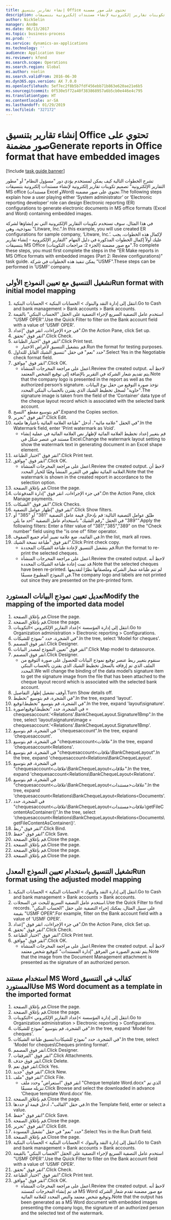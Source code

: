 ```yaml
---
title: إنشاء تقارير بتنسيق Office تحتوي على صور مضمنة
description: تشرح الخطوات التالية كيف يمكن لمستخدم يؤدي دور "مسؤول النظام" أو "مطور التقارير الإلكترونية" تصميم تكوينات تقارير إلكترونية لإنشاء مستندات إلكترونية بتنسيقات MS office (مستندات Excel وWord) تحتوي على صور مضمنة.
author: NickSelin
manager: AnnBe
ms.date: 06/13/2017
ms.topic: business-process
ms.prod: ''
ms.service: dynamics-ax-applications
ms.technology: ''
audience: Application User
ms.reviewer: kfend
ms.search.scope: Operations
ms.search.region: Global
ms.author: nselin
ms.search.validFrom: 2016-06-30
ms.dyn365.ops.version: AX 7.0.0
ms.openlocfilehash: 5ef7ec2f8b5b7fdf456ebb71b863e620ae21e6b5
ms.sourcegitcommit: 0f530e5f72a40f383868957a6b5cb0e446e4c795
ms.translationtype: HT
ms.contentlocale: ar-SA
ms.lasthandoff: 01/29/2019
ms.locfileid: "327172"
---
```

# <a name="generate-reports-in-office-format-that-have-embedded-images"></a><span data-ttu-id="e2e1c-103">إنشاء تقارير بتنسيق Office تحتوي على صور مضمنة</span><span class="sxs-lookup"><span data-stu-id="e2e1c-103">Generate reports in Office format that have embedded images</span></span>

[!include [task guide banner](../../includes/task-guide-banner.md)]

<span data-ttu-id="e2e1c-104">تشرح الخطوات التالية كيف يمكن لمستخدم يؤدي دور "مسؤول النظام" أو "مطور التقارير الإلكترونية" تصميم تكوينات تقارير إلكترونية لإنشاء مستندات إلكترونية بتنسيقات MS office (مستندات Excel وWord) تحتوي على صور مضمنة.</span><span class="sxs-lookup"><span data-stu-id="e2e1c-104">The following steps explain how a user playing either ‘System administrator’ or ‘Electronic reporting developer’ role can design Electronic reporting (ER) configurations to generate electronic documents in MS office formats (Excel and Word) containing embedded images.</span></span>

<span data-ttu-id="e2e1c-105">في هذا المثال، سوف تستخدم تكوينات التقارير الإلكترونية التي تم إنشاؤها لشركة نموذجية، وهي "Litware, Inc.".</span><span class="sxs-lookup"><span data-stu-id="e2e1c-105">In this example, you will use created ER configurations for sample company, ‘Litware, Inc.’.</span></span>  <span data-ttu-id="e2e1c-106">لإكمال هذه الخطوات، يجب عليك أولاً إكمال الخطوات المذكورة في دليل المهام "التقارير الإلكترونية - إنشاء تقارير بتنسيقات MS Office مع صور مضمنة (الجزء 2: مراجعات التكوينات)‬".</span><span class="sxs-lookup"><span data-stu-id="e2e1c-106">To complete these steps, you must first complete the steps in the “ER Make reports in MS Office formats with embedded images (Part 2: Review configurations)” task guide.</span></span> <span data-ttu-id="e2e1c-107">يمكن تنفيذ هذه الخطوات في شركة "USMF".</span><span class="sxs-lookup"><span data-stu-id="e2e1c-107">These steps can be performed in ‘USMF’ company.</span></span>


## <a name="run-format-with-initial-model-mapping"></a><span data-ttu-id="e2e1c-108">تشغيل التنسيق مع تعيين النموذج الأولى</span><span class="sxs-lookup"><span data-stu-id="e2e1c-108">Run format with initial model mapping</span></span>
1. <span data-ttu-id="e2e1c-109">انتقل إلى إدارة النقد والبنوك > الحسابات البنكية > الحسابات البنكية.</span><span class="sxs-lookup"><span data-stu-id="e2e1c-109">Go to Cash and bank management > Bank accounts > Bank accounts.</span></span>
2. <span data-ttu-id="e2e1c-110">استخدم عامل التصفية السريع لإجراء التصفية على الحقل "الحساب البنكي‬" بالقيمة "USMF OPER''.</span><span class="sxs-lookup"><span data-stu-id="e2e1c-110">Use the Quick Filter to filter on the Bank account field with a value of 'USMF OPER'.</span></span>
3. <span data-ttu-id="e2e1c-111">في جزء الإجراءات، انقر فوق "إعداد".</span><span class="sxs-lookup"><span data-stu-id="e2e1c-111">On the Action Pane, click Set up.</span></span>
4. <span data-ttu-id="e2e1c-112">انقر فوق "تحقق".</span><span class="sxs-lookup"><span data-stu-id="e2e1c-112">Click Check.</span></span>
5. <span data-ttu-id="e2e1c-113">انقر فوق "اختبار الطباعة‬".</span><span class="sxs-lookup"><span data-stu-id="e2e1c-113">Click Print test.</span></span>
    * <span data-ttu-id="e2e1c-114">قم بتشغيل التنسيق لأغراض الاختبار.</span><span class="sxs-lookup"><span data-stu-id="e2e1c-114">Run the format for testing purposes.</span></span>  
6. <span data-ttu-id="e2e1c-115">حدد "نعم" في حقل "تنسيق الشيك القابل للتداول‬".</span><span class="sxs-lookup"><span data-stu-id="e2e1c-115">Select Yes in the Negotiable check format field.</span></span>
7. <span data-ttu-id="e2e1c-116">انقر فوق "موافق".</span><span class="sxs-lookup"><span data-stu-id="e2e1c-116">Click OK.</span></span>
    * <span data-ttu-id="e2e1c-117">اعمل على مراجعة المخرجات المنشأة.</span><span class="sxs-lookup"><span data-stu-id="e2e1c-117">Review the created output.</span></span> <span data-ttu-id="e2e1c-118">لاحظ أنه يتم تقديم شعار الشركة في التقرير بالإضافة إلى توقيع الشخص المعتمد.</span><span class="sxs-lookup"><span data-stu-id="e2e1c-118">Note that the company logo is presented in the report as well as the authorized person’s signature.</span></span> <span data-ttu-id="e2e1c-119">تؤخذ صورة التوقيع من حقل نوع البيانات "حاوية" لسجل تخطيط الشيك الذي يقترن بالحساب البنكي المحدد.</span><span class="sxs-lookup"><span data-stu-id="e2e1c-119">The signature image is taken from the field of the ‘Container’ data type of the cheque layout record which is associated with the selected bank account.</span></span>  
8. <span data-ttu-id="e2e1c-120">قم بتوسيع مقطع "النسخ‬".</span><span class="sxs-lookup"><span data-stu-id="e2e1c-120">Expand the Copies section.</span></span>
9. <span data-ttu-id="e2e1c-121">انقر فوق "تحرير".</span><span class="sxs-lookup"><span data-stu-id="e2e1c-121">Click Edit.</span></span>
10. <span data-ttu-id="e2e1c-122">في الحقل "علامة مائية"، أدخل "طباعة العلامة المائية باعتبارها ملغية".</span><span class="sxs-lookup"><span data-stu-id="e2e1c-122">In the Watermark field, enter 'Print watermark as Void'.</span></span>
    * <span data-ttu-id="e2e1c-123">قم بتغيير إعداد تخطيط العلامة المائية لإظهار نص العلامة المائية في عملية إنشاء مستند في عنصر شكل في Excel.</span><span class="sxs-lookup"><span data-stu-id="e2e1c-123">Change the watermark layout setting to show the watermark text in generating document in an Excel shape element.</span></span>  
11. <span data-ttu-id="e2e1c-124">انقر فوق "اختبار الطباعة‬".</span><span class="sxs-lookup"><span data-stu-id="e2e1c-124">Click Print test.</span></span>
12. <span data-ttu-id="e2e1c-125">انقر فوق "موافق".</span><span class="sxs-lookup"><span data-stu-id="e2e1c-125">Click OK.</span></span>
    * <span data-ttu-id="e2e1c-126">اعمل على مراجعة المخرجات المنشأة.</span><span class="sxs-lookup"><span data-stu-id="e2e1c-126">Review the created output.</span></span> <span data-ttu-id="e2e1c-127">لاحظ أن العلامة المائية تظهر في التقرير المنشأ وفقًا للخيار المحدد.</span><span class="sxs-lookup"><span data-stu-id="e2e1c-127">Note that the watermark is shown in the created report in accordance to the selection option.</span></span>  
13. <span data-ttu-id="e2e1c-128">قم بإغلاق الصفحة.</span><span class="sxs-lookup"><span data-stu-id="e2e1c-128">Close the page.</span></span>
14. <span data-ttu-id="e2e1c-129">في جزء الإجراءات‬، انقر فوق "إدارة المدفوعات‬".</span><span class="sxs-lookup"><span data-stu-id="e2e1c-129">On the Action Pane, click Manage payments.</span></span>
15. <span data-ttu-id="e2e1c-130">انقر فوق "الشيكات‬".</span><span class="sxs-lookup"><span data-stu-id="e2e1c-130">Click Checks.</span></span>
16. <span data-ttu-id="e2e1c-131">انقر فوق "إظهار عوامل التصفية".</span><span class="sxs-lookup"><span data-stu-id="e2e1c-131">Click Show filters.</span></span>
17. <span data-ttu-id="e2e1c-132">طبّق عوامل التصفية التالية: قم بإدخال قيمة عامل التصفية "381" أو "385" أو "389" في الحقل "رقم الشيك" باستخدام عامل التصفية "أحد ما يلي‬".</span><span class="sxs-lookup"><span data-stu-id="e2e1c-132">Apply the following filters: Enter a filter value of "381","385","389" on the "Check number" field using the "is one of" filter operator.</span></span>
18. <span data-ttu-id="e2e1c-133">في القائمة، ضع علامة تمييز أمام جميع الصفوف.</span><span class="sxs-lookup"><span data-stu-id="e2e1c-133">In the list, mark all rows.</span></span>
19. <span data-ttu-id="e2e1c-134">انقر فوق "طباعة نسخة الشيك".</span><span class="sxs-lookup"><span data-stu-id="e2e1c-134">Click Print check copy.</span></span>
    * <span data-ttu-id="e2e1c-135">قم بتشغيل التنسيق لإعادة طباعة الشيكات المحددة.</span><span class="sxs-lookup"><span data-stu-id="e2e1c-135">Run the format to re-print the selected cheques.</span></span>  
    * <span data-ttu-id="e2e1c-136">اعمل على مراجعة المخرجات المنشأة.</span><span class="sxs-lookup"><span data-stu-id="e2e1c-136">Review the created output.</span></span> <span data-ttu-id="e2e1c-137">لاحظ أنه قد تمت إعادة طباعة الشيكات المحددة.</span><span class="sxs-lookup"><span data-stu-id="e2e1c-137">Note that the selected cheques have been re-printed.</span></span> <span data-ttu-id="e2e1c-138">لم تتم طباعة شعار الشركة وملصقاتها نظرًا لتقديمها في النموذج المطبوع مسبقًا.</span><span class="sxs-lookup"><span data-stu-id="e2e1c-138">The company logo and labels are not printed out since they are presented on the pre-printed form.</span></span>  

## <a name="modify-the-mapping-of-the-imported-data-model"></a><span data-ttu-id="e2e1c-139">تعديل تعيين نموذج البيانات المستورد</span><span class="sxs-lookup"><span data-stu-id="e2e1c-139">Modify the mapping of the imported data model</span></span>
1. <span data-ttu-id="e2e1c-140">قم بإغلاق الصفحة.</span><span class="sxs-lookup"><span data-stu-id="e2e1c-140">Close the page.</span></span>
2. <span data-ttu-id="e2e1c-141">قم بإغلاق الصفحة.</span><span class="sxs-lookup"><span data-stu-id="e2e1c-141">Close the page.</span></span>
3. <span data-ttu-id="e2e1c-142">انتقل إلى إدارة المؤسسة >إعداد التقارير الإلكتروني >التكوينات.</span><span class="sxs-lookup"><span data-stu-id="e2e1c-142">Go to Organization administration > Electronic reporting > Configurations.</span></span>
4. <span data-ttu-id="e2e1c-143">في الشجرة، حدد "نموذج للشيكات".</span><span class="sxs-lookup"><span data-stu-id="e2e1c-143">In the tree, select 'Model for cheques'.</span></span>
5. <span data-ttu-id="e2e1c-144">انقر فوق المصمم.</span><span class="sxs-lookup"><span data-stu-id="e2e1c-144">Click Designer.</span></span>
6. <span data-ttu-id="e2e1c-145">انقر فوق "تعيين النموذج لمصدر البيانات".</span><span class="sxs-lookup"><span data-stu-id="e2e1c-145">Click Map model to datasource.</span></span>
7. <span data-ttu-id="e2e1c-146">انقر فوق المصمم.</span><span class="sxs-lookup"><span data-stu-id="e2e1c-146">Click Designer.</span></span>
    * <span data-ttu-id="e2e1c-147">سنقوم بتغيير ربط عنصر توقيع نموذج البيانات للحصول على صورة التوقيع من الملف الذي تم إرفاقه بالسجل تخطيط الشيك الذي يقترن بالحساب البنكي المحدد.</span><span class="sxs-lookup"><span data-stu-id="e2e1c-147">We will change the binding of the data model’s signature item to get the signature image from the file that has been attached to the cheque layout record which is associated with the selected bank account.</span></span>  
8. <span data-ttu-id="e2e1c-148">أوقف تشغيل إظهار التفاصيل.</span><span class="sxs-lookup"><span data-stu-id="e2e1c-148">Turn Show details off.</span></span>
9. <span data-ttu-id="e2e1c-149">في الشجرة، قم بتوسيع "تخطيط".</span><span class="sxs-lookup"><span data-stu-id="e2e1c-149">In the tree, expand 'layout'.</span></span>
10. <span data-ttu-id="e2e1c-150">في الشجرة، قم بتوسيع "تخطيط\توقيع".</span><span class="sxs-lookup"><span data-stu-id="e2e1c-150">In the tree, expand 'layout\signature'.</span></span>
11. <span data-ttu-id="e2e1c-151">في الشجرة، حدد "تخطيط\توقيع\صورة = chequesaccount.'<Relations'.BankChequeLayout.Signature1Bmp".</span><span class="sxs-lookup"><span data-stu-id="e2e1c-151">In the tree, select 'layout\signature\image = chequesaccount.'<Relations'.BankChequeLayout.Signature1Bmp'.</span></span>
12. <span data-ttu-id="e2e1c-152">في الشجرة، قم بتوسيع ''chequesaccount".</span><span class="sxs-lookup"><span data-stu-id="e2e1c-152">In the tree, expand 'chequesaccount'.</span></span>
13. <span data-ttu-id="e2e1c-153">في الشجرة، قم بتوسيع "chequesaccount\<علاقات".</span><span class="sxs-lookup"><span data-stu-id="e2e1c-153">In the tree, expand 'chequesaccount\<Relations'.</span></span>
14. <span data-ttu-id="e2e1c-154">في الشجرة، قم بتوسيع "chequesaccount\<علاقات‏‎\BankChequeLayout".</span><span class="sxs-lookup"><span data-stu-id="e2e1c-154">In the tree, expand 'chequesaccount\<Relations\BankChequeLayout'.</span></span>
15. <span data-ttu-id="e2e1c-155">في الشجرة، قم بتوسيع "chequesaccount\<علاقات\BankChequeLayout\<علاقات".</span><span class="sxs-lookup"><span data-stu-id="e2e1c-155">In the tree, expand 'chequesaccount\<Relations\BankChequeLayout\<Relations'.</span></span>
16. <span data-ttu-id="e2e1c-156">في الشجرة، قم بتوسيع "chequesaccount\<علاقات‏‎\BankChequeLayout\<علاقات\<مستندات".</span><span class="sxs-lookup"><span data-stu-id="e2e1c-156">In the tree, expand 'chequesaccount\<Relations\BankChequeLayout\<Relations\<Documents'.</span></span>
17. <span data-ttu-id="e2e1c-157">في الشجرة، حدد "chequesaccount\<علاقات\BankChequeLayout\<علاقات\<مستندات‏‎\getFileContentAsContainer()".</span><span class="sxs-lookup"><span data-stu-id="e2e1c-157">In the tree, select 'chequesaccount\<Relations\BankChequeLayout\<Relations\<Documents\getFileContentAsContainer()'.</span></span>
18. <span data-ttu-id="e2e1c-158">انقر فوق "ربط".</span><span class="sxs-lookup"><span data-stu-id="e2e1c-158">Click Bind.</span></span>
19. <span data-ttu-id="e2e1c-159">انقر فوق "حفظ".</span><span class="sxs-lookup"><span data-stu-id="e2e1c-159">Click Save.</span></span>
20. <span data-ttu-id="e2e1c-160">قم بإغلاق الصفحة.</span><span class="sxs-lookup"><span data-stu-id="e2e1c-160">Close the page.</span></span>
21. <span data-ttu-id="e2e1c-161">قم بإغلاق الصفحة.</span><span class="sxs-lookup"><span data-stu-id="e2e1c-161">Close the page.</span></span>
22. <span data-ttu-id="e2e1c-162">قم بإغلاق الصفحة.</span><span class="sxs-lookup"><span data-stu-id="e2e1c-162">Close the page.</span></span>
23. <span data-ttu-id="e2e1c-163">قم بإغلاق الصفحة.</span><span class="sxs-lookup"><span data-stu-id="e2e1c-163">Close the page.</span></span>

## <a name="run-format-using-the-adjusted-model-mapping"></a><span data-ttu-id="e2e1c-164">تشغيل التنسيق باستخدام تعيين النموذج المعدل</span><span class="sxs-lookup"><span data-stu-id="e2e1c-164">Run format using the adjusted model mapping</span></span>
1. <span data-ttu-id="e2e1c-165">انتقل إلى إدارة النقد والبنوك > الحسابات البنكية > الحسابات البنكية.</span><span class="sxs-lookup"><span data-stu-id="e2e1c-165">Go to Cash and bank management > Bank accounts > Bank accounts.</span></span>
2. <span data-ttu-id="e2e1c-166">استخدم عامل التصفية السريع للبحث عن السجلات.</span><span class="sxs-lookup"><span data-stu-id="e2e1c-166">Use the Quick Filter to find records.</span></span> <span data-ttu-id="e2e1c-167">على سبيل المثال، يمكنك إجراء التصفية على حقل "الحساب البنكي" بقيمة "USMF OPER".</span><span class="sxs-lookup"><span data-stu-id="e2e1c-167">For example, filter on the Bank account field with a value of 'USMF OPER'.</span></span>
3. <span data-ttu-id="e2e1c-168">في جزء الإجراءات، انقر فوق "إعداد".</span><span class="sxs-lookup"><span data-stu-id="e2e1c-168">On the Action Pane, click Set up.</span></span>
4. <span data-ttu-id="e2e1c-169">انقر فوق "تحقق".</span><span class="sxs-lookup"><span data-stu-id="e2e1c-169">Click Check.</span></span>
5. <span data-ttu-id="e2e1c-170">انقر فوق "اختبار الطباعة‬".</span><span class="sxs-lookup"><span data-stu-id="e2e1c-170">Click Print test.</span></span>
6. <span data-ttu-id="e2e1c-171">انقر فوق "موافق".</span><span class="sxs-lookup"><span data-stu-id="e2e1c-171">Click OK.</span></span>
    * <span data-ttu-id="e2e1c-172">اعمل على مراجعة المخرجات المنشأة.</span><span class="sxs-lookup"><span data-stu-id="e2e1c-172">Review the created output.</span></span> <span data-ttu-id="e2e1c-173">لاحظ أنه يتم تقديم الصورة من المرفق "إدارة المستندات" كتوقيع شخص معتمد.</span><span class="sxs-lookup"><span data-stu-id="e2e1c-173">Note that the image from the Document Management attachment is presented as the signature of an authorized person.</span></span>  

## <a name="use-ms-word-document-as-a-template-in-the-imported-format"></a><span data-ttu-id="e2e1c-174">استخدام مستند MS Word كقالب في التنسيق المستورد</span><span class="sxs-lookup"><span data-stu-id="e2e1c-174">Use MS Word document as a template in the imported format</span></span>
1. <span data-ttu-id="e2e1c-175">قم بإغلاق الصفحة.</span><span class="sxs-lookup"><span data-stu-id="e2e1c-175">Close the page.</span></span>
2. <span data-ttu-id="e2e1c-176">قم بإغلاق الصفحة.</span><span class="sxs-lookup"><span data-stu-id="e2e1c-176">Close the page.</span></span>
3. <span data-ttu-id="e2e1c-177">انتقل إلى إدارة المؤسسة >إعداد التقارير الإلكتروني >التكوينات.</span><span class="sxs-lookup"><span data-stu-id="e2e1c-177">Go to Organization administration > Electronic reporting > Configurations.</span></span>
4. <span data-ttu-id="e2e1c-178">في الشجرة، قم بتوسيع "نموذج للشيكات".</span><span class="sxs-lookup"><span data-stu-id="e2e1c-178">In the tree, expand 'Model for cheques'.</span></span>
5. <span data-ttu-id="e2e1c-179">في الشجرة، حدد "نموذج للشيكات\تنسيق طباعة الشيكات".</span><span class="sxs-lookup"><span data-stu-id="e2e1c-179">In the tree, select 'Model for cheques\Cheques printing format'.</span></span>
6. <span data-ttu-id="e2e1c-180">انقر فوق المصمم.</span><span class="sxs-lookup"><span data-stu-id="e2e1c-180">Click Designer.</span></span>
7. <span data-ttu-id="e2e1c-181">انقر فوق "المرفقات".</span><span class="sxs-lookup"><span data-stu-id="e2e1c-181">Click Attachments.</span></span>
8. <span data-ttu-id="e2e1c-182">انقر فوق حذف.</span><span class="sxs-lookup"><span data-stu-id="e2e1c-182">Click Delete.</span></span>
9. <span data-ttu-id="e2e1c-183">انقر فوق نعم.</span><span class="sxs-lookup"><span data-stu-id="e2e1c-183">Click Yes.</span></span>
10. <span data-ttu-id="e2e1c-184">انقر فوق "جديد".</span><span class="sxs-lookup"><span data-stu-id="e2e1c-184">Click New.</span></span>
11. <span data-ttu-id="e2e1c-185">انقر فوق "ملف".</span><span class="sxs-lookup"><span data-stu-id="e2e1c-185">Click File.</span></span>
    * <span data-ttu-id="e2e1c-186">انقر فوق "استعراض" وحدد ملف "Cheque template Word.docx" الذي تم تنزيله مسبقًا.</span><span class="sxs-lookup"><span data-stu-id="e2e1c-186">Click Browse and select the downloaded in advance ‘Cheque template Word.docx’ file.</span></span>  
12. <span data-ttu-id="e2e1c-187">قم بإغلاق الصفحة.</span><span class="sxs-lookup"><span data-stu-id="e2e1c-187">Close the page.</span></span>
13. <span data-ttu-id="e2e1c-188">في حقل "القالب"، أدخل قيمة أو حددها.</span><span class="sxs-lookup"><span data-stu-id="e2e1c-188">In the Template field, enter or select a value.</span></span>
14. <span data-ttu-id="e2e1c-189">انقر فوق "حفظ".</span><span class="sxs-lookup"><span data-stu-id="e2e1c-189">Click Save.</span></span>
15. <span data-ttu-id="e2e1c-190">قم بإغلاق الصفحة.</span><span class="sxs-lookup"><span data-stu-id="e2e1c-190">Close the page.</span></span>
16. <span data-ttu-id="e2e1c-191">انقر فوق "تحرير".</span><span class="sxs-lookup"><span data-stu-id="e2e1c-191">Click Edit.</span></span>
17. <span data-ttu-id="e2e1c-192">حدد "نعم" في حقل "تشغيل المسودة‬".</span><span class="sxs-lookup"><span data-stu-id="e2e1c-192">Select Yes in the Run Draft field.</span></span>
18. <span data-ttu-id="e2e1c-193">قم بإغلاق الصفحة.</span><span class="sxs-lookup"><span data-stu-id="e2e1c-193">Close the page.</span></span>
19. <span data-ttu-id="e2e1c-194">انتقل إلى إدارة النقد والبنوك > الحسابات البنكية > الحسابات البنكية.</span><span class="sxs-lookup"><span data-stu-id="e2e1c-194">Go to Cash and bank management > Bank accounts > Bank accounts.</span></span>
20. <span data-ttu-id="e2e1c-195">استخدم عامل التصفية السريع لإجراء التصفية على الحقل "الحساب البنكي‬" بالقيمة "USMF OPER''.</span><span class="sxs-lookup"><span data-stu-id="e2e1c-195">Use the Quick Filter to filter on the Bank account field with a value of 'USMF OPER'.</span></span>
21. <span data-ttu-id="e2e1c-196">انقر فوق "تحقق".</span><span class="sxs-lookup"><span data-stu-id="e2e1c-196">Click Check.</span></span>
22. <span data-ttu-id="e2e1c-197">انقر فوق "اختبار الطباعة‬".</span><span class="sxs-lookup"><span data-stu-id="e2e1c-197">Click Print test.</span></span>
23. <span data-ttu-id="e2e1c-198">انقر فوق "موافق".</span><span class="sxs-lookup"><span data-stu-id="e2e1c-198">Click OK.</span></span>
    * <span data-ttu-id="e2e1c-199">اعمل على مراجعة المخرجات المنشأة.</span><span class="sxs-lookup"><span data-stu-id="e2e1c-199">Review the created output.</span></span> <span data-ttu-id="e2e1c-200">لاحظ أنه قد تم إنشاء المخرجات كمستند MS Word مع صور مضمنة تقدم شعار الشركة وتوقيع شخص معتمد والنص المحدد للعلامة المائية.</span><span class="sxs-lookup"><span data-stu-id="e2e1c-200">Note that the output has been generated as a MS Word document with embedded images presenting the company logo, the signature of an authorized person and the selected text of the watermark.</span></span>  

